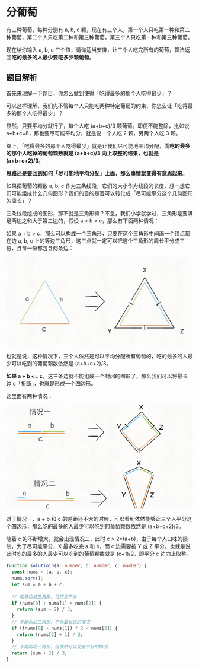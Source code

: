 # 分葡萄

有三种葡萄，每种分别有 a, b, c 颗，现在有三个人，第一个人只吃第一种和第二种葡萄，第二个人只吃第二种和第三种葡萄，第三个人只吃第一种和第三种葡萄。

现在给你输入 a, b, c 三个值，请你适当安排，让三个人吃完所有的葡萄，算法返回**吃的最多的人最少要吃多少颗葡萄**。

## 题目解析

首先来理解一下题目，你怎么做到使得「吃得最多的那个人吃得最少」？

可以这样理解，我们先不管每个人只能吃两种特定葡萄的约束，你怎么让「吃得最多的那个人吃得最少」？

显然，只要平均分就行了，每个人吃 (a+b+c)/3 颗葡萄。即便不能整除，比如说 a+b+c=8，那也要尽可能平均分，就是说一个人吃 2 颗，另两个人吃 3 颗。

综上，「吃得最多的那个人吃得最少」就是让我们尽可能地平均分配，**而吃的最多的那个人吃掉的葡萄颗数就是 (a+b+c)/3 向上取整的结果，也就是 (a+b+c+2)/3**。

**思路还是要回到如何「尽可能地平均分配」上面，那么事情就变得有意思起来**。

如果把葡萄的颗数 a, b, c 作为三条线段，它们的大小作为线段的长度，想一想它们可能组成什么几何图形？我们的目的是否可以转化成「尽可能平分这个几何图形的周长」？

三条线段组成的图形，那不就是三角形嘛？不急，我们小学就学过，三角形是要满足两边之和大于第三边的，假设 a < b < c，那么有下面两种情况：

如果 a + b > c，那么可以构成一个三角形，只要在这个三角形中间画一个顶点都在边 a, b, c 上的等边三角形，这三点就一定可以把这个三角形的周长平分成三份，且每一份都包含两条边：

![分葡萄1](../../../resource/blogs/images/algorithm/分葡萄1.png)

也就是说，这种情况下，三个人依然是可以平均分配所有葡萄的，吃的最多的人最少可以吃到的葡萄颗数依然是 (a+b+c+2)/3。

**如果 a + b <= c**，这三条边就不能组成一个封闭的图形了，那么我们可以将最长边 c「折断」，也就是形成一个四边形。

这里面有两种情况：

![分葡萄2](../../../resource/blogs/images/algorithm/分葡萄2.png)

对于情况一，a + b 和 c 的差距还不大的时候，可以看到依然能够让三个人平分这个四边形，那么吃的最多的人最少可以吃到的葡萄颗数依然是 (a+b+c+2)/3。

随着 c 的不断增大，就会出现情况二，此时 c > 2\*(a+b)，由于每个人口味的限制，为了尽可能平分，X 最多吃完 a 和 b，而 c 边需要被 Y 或 Z 平分，也就是说此时吃的最多的人最少可以吃到的葡萄颗数就是 (c+1)/2，即平分 c 边向上取整。

```typescript
function solutioin(a: number, b: number, c: number) {
  const nums = [a, b, c];
  nums.sort();
  let sum = a + b + c;

  // 能够构成三角形，可完全平分
  if (nums[0] + nums[1] > nums[2]) {
    return (sum + 2) / 3;
  }
  // 不能构成三角形，平分最长边的情况
  if ((nums[0] + nums[1]) * 2 < nums[2]) {
    return (nums[2] + 1) / 2;
  }
  // 不能构成三角形，但依然可以完全平分的情况
  return (sum + 2) / 3;
}
```
